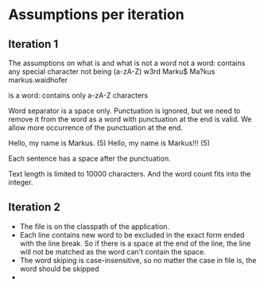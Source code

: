 # Assumptions per iteration

## Iteration 1
The assumptions on what is and what is not a word
not a word: contains any special character not being (a-zA-Z)
w3rd
Marku$
Ma?kus
markus.waidhofer

is a word:
contains only a-zA-Z characters

Word separator is a space only.
Punctuation is ignored, but we need to remove it from the word as a word with punctuation at the end is valid. 
We allow more occurrence of the punctuation at the end.  

Hello, my name is Markus. (5)
Hello, my name is Markus!!! (5)

Each sentence has a space after the punctuation.

Text length is limited to 10000 characters. And the word count fits into the integer.

## Iteration 2
* The file is on the classpath of the application.
* Each line contains new word to be excluded in the exact form ended with the line break. So if there is a space at the end of the line, 
  the line will not be matched as the word can't contain the space.
* The word skiping is case-insensitive, so no matter the case in file is, the word should be skipped
* 